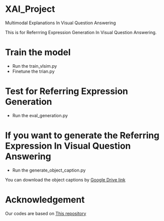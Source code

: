 # XAI_Project
Multimodal Explanations In Visual Question Answering

This is for Referrring Expression Generation In Visual Question Answering.

# Train the model
* Run the train_vlsim.py
* Finetune the trian.py

# Test for Referring Expression Generation
* Run the eval_generation.py

# If you want to generate the Referring Expression In Visual Question Answering
* Run the generate_object_caption.py

You can download the object captions by [Google Drive link](https://drive.google.com/open?id=1k4wMDXLYvJrKzvCAXnDY5R3vvsA2BjgY)

# Acknowledgement
Our codes are based on [This repository](https://github.com/mikittt/re-SLR) 
